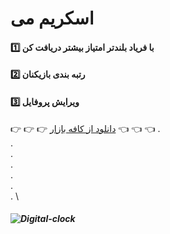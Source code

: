 # اسکریم می
#### :one: با فریاد بلندتر امتیاز بیشتر دریافت کن
#### :two:  رتبه بندی بازیکنان
#### :three: ویرایش پروفایل



:point_right: :point_right: :point_right: [دانلود از کافه بازار](https://cafebazaar.ir/app/ir.at.screamme) :point_left: :point_left: :point_left:
. \
. \
. \
. \
. \
. \
. \



##### ![Digital-clock](https://raw.githubusercontent.com/alitabatabaei1381/scream/master/ScreenShot/Untitled-1.jpg)


